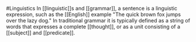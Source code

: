 #Linguistics 
In [[linguistic]]s and [[grammar]], a sentence is a linguistic expression, such as the [[English]] example "The quick brown fox jumps over the lazy dog." In traditional grammar it is typically defined as a string of words that expresses a complete [[thought]], or as a unit consisting of a [[subject]] and [[predicate]].